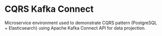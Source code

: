 # CQRS Kafka Connect
Microservice environment used to demonstrate CQRS pattern (PostgreSQL + Elasticsearch) using Apache Kafka Connect API for data projection.
